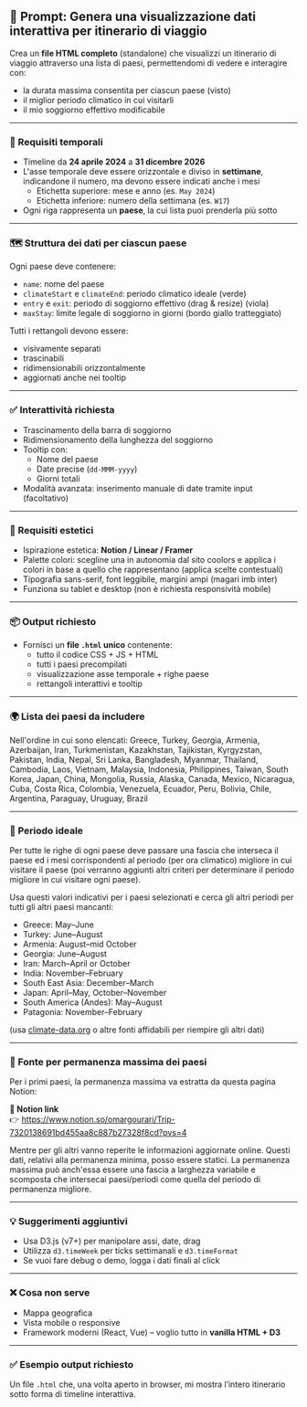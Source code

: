 ## 🎯 Prompt: Genera una visualizzazione dati interattiva per itinerario di viaggio

Crea un **file HTML completo** (standalone) che visualizzi un itinerario di viaggio attraverso una lista di paesi, permettendomi di vedere e interagire con:

- la durata massima consentita per ciascun paese (visto)
- il miglior periodo climatico in cui visitarli
- il mio soggiorno effettivo modificabile

---

### 📅 Requisiti temporali

- Timeline da **24 aprile 2024** a **31 dicembre 2026**
- L'asse temporale deve essere orizzontale e diviso in **settimane**, indicandone il numero, ma devono essere indicati anche i mesi
  - Etichetta superiore: mese e anno (es. `May 2024`)
  - Etichetta inferiore: numero della settimana (es. `W17`)
- Ogni riga rappresenta un **paese**, la cui lista puoi prenderla più sotto

---

### 🗺️ Struttura dei dati per ciascun paese

Ogni paese deve contenere:

- `name`: nome del paese
- `climateStart` e `climateEnd`: periodo climatico ideale (verde)
- `entry` e `exit`: periodo di soggiorno effettivo (drag & resize) (viola)
- `maxStay`: limite legale di soggiorno in giorni (bordo giallo tratteggiato)

Tutti i rettangoli devono essere:

- visivamente separati
- trascinabili
- ridimensionabili orizzontalmente
- aggiornati anche nei tooltip

---

### ✅ Interattività richiesta

- Trascinamento della barra di soggiorno
- Ridimensionamento della lunghezza del soggiorno
- Tooltip con:
  - Nome del paese
  - Date precise (`dd-MMM-yyyy`)
  - Giorni totali
- Modalità avanzata: inserimento manuale di date tramite input (facoltativo)

---

### 🎨 Requisiti estetici

- Ispirazione estetica: **Notion / Linear / Framer**
- Palette colori: scegline una in autonomia dal sito coolors e applica i colori in base a quello che rappresentano (applica scelte contestuali)
- Tipografia sans-serif, font leggibile, margini ampi (magari imb inter)
- Funziona su tablet e desktop (non è richiesta responsività mobile)

---

### 📦 Output richiesto

- Fornisci un **file `.html` unico** contenente:
  - tutto il codice CSS + JS + HTML
  - tutti i paesi precompilati
  - visualizzazione asse temporale + righe paese
  - rettangoli interattivi e tooltip

---

### 🌍 Lista dei paesi da includere

Nell'ordine in cui sono elencati: Greece, Turkey, Georgia, Armenia, Azerbaijan, Iran, Turkmenistan, Kazakhstan, Tajikistan, Kyrgyzstan,
Pakistan, India, Nepal, Sri Lanka, Bangladesh, Myanmar, Thailand, Cambodia, Laos, Vietnam,
Malaysia, Indonesia, Philippines, Taiwan, South Korea, Japan, China, Mongolia, Russia, Alaska,
Canada, Mexico, Nicaragua, Cuba, Costa Rica, Colombia, Venezuela, Ecuador, Peru, Bolivia,
Chile, Argentina, Paraguay, Uruguay, Brazil

---

### 🌿 Periodo ideale

Per tutte le righe di ogni paese deve passare una fascia che interseca il paese ed i mesi corrispondenti al periodo (per ora climatico) migliore in cui visitare il paese (poi verranno aggiunti altri criteri per determinare il periodo migliore in cui visitare ogni paese).

Usa questi valori indicativi per i paesi selezionati e cerca gli altri periodi per tutti gli altri paesi mancanti:

- Greece: May–June
- Turkey: June–August
- Armenia: August–mid October
- Georgia: June–August
- Iran: March–April or October
- India: November–February
- South East Asia: December–March
- Japan: April–May, October–November
- South America (Andes): May–August
- Patagonia: November–February

(usa [climate-data.org](https://en.climate-data.org/) o altre fonti affidabili per riempire gli altri dati)

---

### 🔗 Fonte per permanenza massima dei paesi

Per i primi paesi, la permanenza massima va estratta da questa pagina Notion:

**📄 Notion link**  
👉 https://www.notion.so/omargourari/Trip-7320138691bd455aa8c887b27328f8cd?pvs=4

Mentre per gli altri vanno reperite le informazioni aggiornate online. Questi dati, relativi alla permanenza minima, posso essere statici.
La permanenza massima può anch'essa essere una fascia a larghezza variabile e scomposta che intersecai paesi/periodi come quella del periodo di permanenza migliore.

---

### 💡 Suggerimenti aggiuntivi

- Usa D3.js (v7+) per manipolare assi, date, drag
- Utilizza `d3.timeWeek` per ticks settimanali e `d3.timeFormat`
- Se vuoi fare debug o demo, logga i dati finali al click

---

### ❌ Cosa **non** serve

- Mappa geografica
- Vista mobile o responsive
- Framework moderni (React, Vue) – voglio tutto in **vanilla HTML + D3**

---

### ✅ Esempio output richiesto

Un file `.html` che, una volta aperto in browser, mi mostra l’intero itinerario sotto forma di timeline interattiva.
